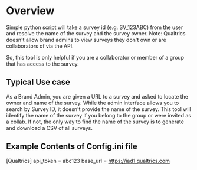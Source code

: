 # Overview
Simple python script will take a survey id (e.g. SV_123ABC) from the user and resolve the name of the survey and the survey owner. Note: Qualtrics doesn't allow brand admins to view surveys they don't own or are collaborators of via the API. 

So, this tool is only helpful if you are a collaborator or member of a group that has access to the survey.

## Typical Use case
As a Brand Admin, you are given a URL to a survey and asked to locate the owner and name of the survey. While the admin interface allows you to search by Survey ID, it doesn't provide the name of the survey. This tool will identify the name of the survey if you belong to the group or were invited as a collab. If not, the only way to find the name of the survey is to generate and download a CSV of all surveys. 

## Example Contents of Config.ini file
[Qualtrics]
api_token = abc123
base_url = https://iad1.qualtrics.com
